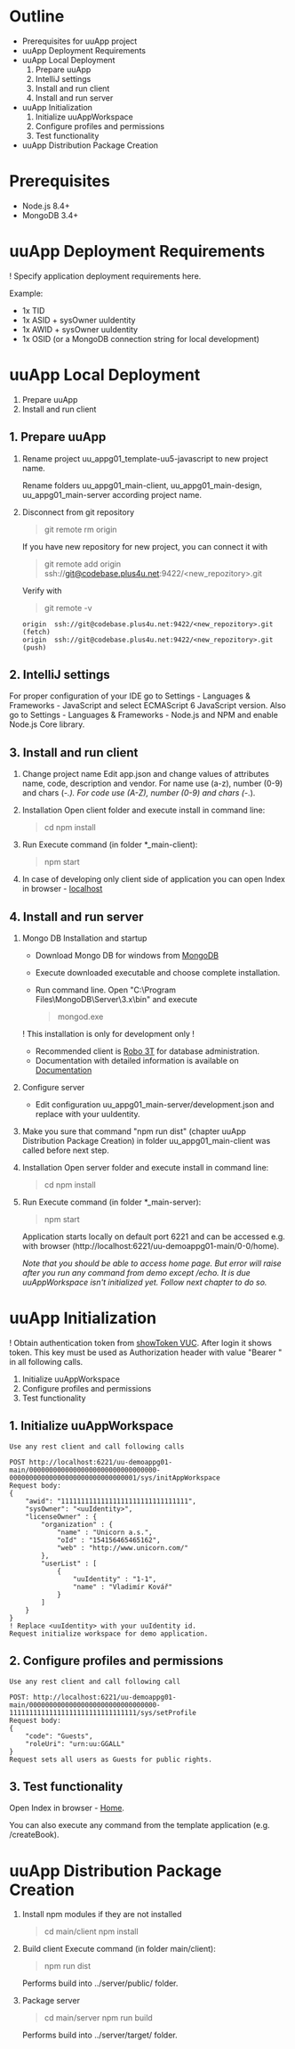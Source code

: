 # Outline
- Prerequisites for uuApp project
- uuApp Deployment Requirements
- uuApp Local Deployment
  1. Prepare uuApp
  2. IntelliJ settings
  3. Install and run client
  4. Install and run server
- uuApp Initialization
  1. Initialize uuAppWorkspace
  2. Configure profiles and permissions
  3. Test functionality
- uuApp Distribution Package Creation

# Prerequisites
- Node.js 8.4+
- MongoDB 3.4+

# uuApp Deployment Requirements

! Specify application deployment requirements here.

Example: 

- 1x TID
- 1x ASID + sysOwner uuIdentity
- 1x AWID + sysOwner uuIdentity
- 1x OSID (or a MongoDB connection string for local development)
      
# uuApp Local Deployment

1. Prepare uuApp
2. Install and run client

## 1. Prepare uuApp

1. Rename project uu_appg01_template-uu5-javascript to new project name.
           
   Rename folders uu_appg01_main-client, uu_appg01_main-design, uu_appg01_main-server according project name.

2. Disconnect from git repository
    
    > git remote rm origin
    
    If you have new repository for new project, you can connect it with
    
    > git remote add origin ssh://git@codebase.plus4u.net:9422/<new_repozitory>.git
    
    Verify with
    
    > git remote -v        
     
       origin  ssh://git@codebase.plus4u.net:9422/<new_repozitory>.git (fetch)
       origin  ssh://git@codebase.plus4u.net:9422/<new_repozitory>.git (push)
  
## 2. IntelliJ settings
For proper configuration of your IDE go to Settings - Languages & Frameworks - JavaScript and select ECMAScript 6 JavaScript version. 
Also go to Settings - Languages & Frameworks - Node.js and NPM and enable Node.js Core library.


## 3. Install and run client

1. Change project name
    Edit app.json and change values of attributes name, code, description and vendor. For name use (a-z), number (0-9) and chars (_-.). For code use (A-Z), number (0-9) and chars (_-.).

2. Installation
    Open client folder and execute install in command line:

    > cd <your client folder name e.g. uu_appg01_main-client> 
    > npm install

3. Run
    Execute command (in folder *_main-client):

    > npm start

4. In case of developing only client side of application you can open Index in browser - [localhost](http://localhost:1234/)

## 4. Install and run server
1. Mongo DB Installation and startup
    - Download Mongo DB for windows from [MongoDB](https://www.mongodb.com/download-center?jmp=nav#community)
    - Execute downloaded executable and choose complete installation.
    - Run command line. Open "C:\Program Files\MongoDB\Server\3.x\bin" and execute

      > mongod.exe

     ! This installation is only for development only !
    - Recommended client is [Robo 3T](https://robomongo.org) for database administration.
    - Documentation with detailed information is available on [Documentation](https://plus4u.net/ues/sesm?SessFree=ues%253AVPH-BT%253AUAFTEMPLATE)
2. Configure server
    - Edit configuration uu_appg01_main-server/development.json and replace <uuSubAppInstanceSysOwner> with your uuIdentity.
3. Make you sure that command "npm run dist" (chapter uuApp Distribution Package Creation) in folder uu_appg01_main-client was called before next step.
4. Installation
    Open server folder and execute install in command line:

    > cd <your server folder name e.g. uu_appg01_main-server> 
    > npm install
5. Run
    Execute command (in folder *_main-server):

    > npm start
    
    Application starts locally on default port 6221 and can be accessed e.g. with browser (http://localhost:6221/uu-demoappg01-main/0-0/home).

    _Note that you should be able to access home page. But error will raise after you run any command from demo except /echo. It is due uuAppWorkspace isn't initialized yet. Follow next chapter to do so._
# uuApp Initialization
! Obtain authentication token from [showToken VUC](https://oidc.plus4u.net/uu-oidcg01-main/0-0/showToken). 
  After login it shows token. This key must be used as Authorization header with value "Bearer <token>" in all following calls.

1. Initialize uuAppWorkspace
2. Configure profiles and permissions
3. Test functionality

## 1. Initialize uuAppWorkspace


    Use any rest client and call following calls

    POST http://localhost:6221/uu-demoappg01-main/00000000000000000000000000000000-00000000000000000000000000000001/sys/initAppWorkspace
    Request body:
    {
        "awid": "11111111111111111111111111111111",
        "sysOwner": "<uuIdentity>",
        "licenseOwner" : {
            "organization" : {
                "name" : "Unicorn a.s.",
                "oId" : "154156465465162",
                "web" : "http://www.unicorn.com/"
            },
            "userList" : [
                {
                    "uuIdentity" : "1-1",
                    "name" : "Vladimír Kovář"
                }
            ]
        }
    }
    ! Replace <uuIdentity> with your uuIdentity id.
    Request initialize workspace for demo application.

## 2. Configure profiles and permissions

    Use any rest client and call following call

    POST: http://localhost:6221/uu-demoappg01-main/00000000000000000000000000000000-11111111111111111111111111111111/sys/setProfile
    Request body:
    {
        "code": "Guests",
        "roleUri": "urn:uu:GGALL"
    }
    Request sets all users as Guests for public rights.

## 3. Test functionality

   Open Index in browser - [Home](http://localhost:6221/uu-demoappg01-main/00000000000000000000000000000000-11111111111111111111111111111111/home).
   
   You can also execute any command from the template application (e.g. /createBook).
   
# uuApp Distribution Package Creation

1. Install npm modules if they are not installed

    > cd main/client
    > npm install

2. Build client
    Execute command (in folder main/client):

    > npm run dist

    Performs build into ../server/public/ folder.

2. Package server

    > cd main/server
    > npm run build

    Performs build into ../server/target/ folder.
